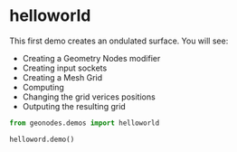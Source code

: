 # helloworld

This first demo creates an ondulated surface.
You will see:
- Creating a Geometry Nodes modifier
- Creating input sockets
- Creating a Mesh Grid
- Computing
- Changing the grid verices positions
- Outputing the resulting grid

``` python
from geonodes.demos import helloworld

helloword.demo()
```
